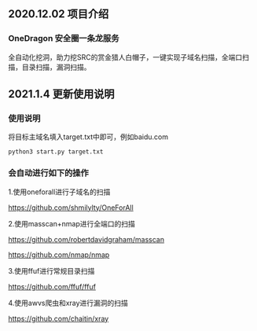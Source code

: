 ## 2020.12.02 项目介绍

### OneDragon 安全圈一条龙服务

全自动化挖洞，助力挖SRC的赏金猎人白帽子，一键实现子域名扫描，全端口扫描，目录扫描，漏洞扫描。

## 2021.1.4 更新使用说明

### 使用说明

将目标主域名填入target.txt中即可，例如baidu.com

`python3 start.py target.txt`
### 会自动进行如下的操作

1.使用oneforall进行子域名的扫描

https://github.com/shmilylty/OneForAll

2.使用masscan+nmap进行全端口的扫描

https://github.com/robertdavidgraham/masscan

https://github.com/nmap/nmap

3.使用ffuf进行常规目录扫描

https://github.com/ffuf/ffuf

4.使用awvs爬虫和xray进行漏洞的扫描

https://github.com/chaitin/xray